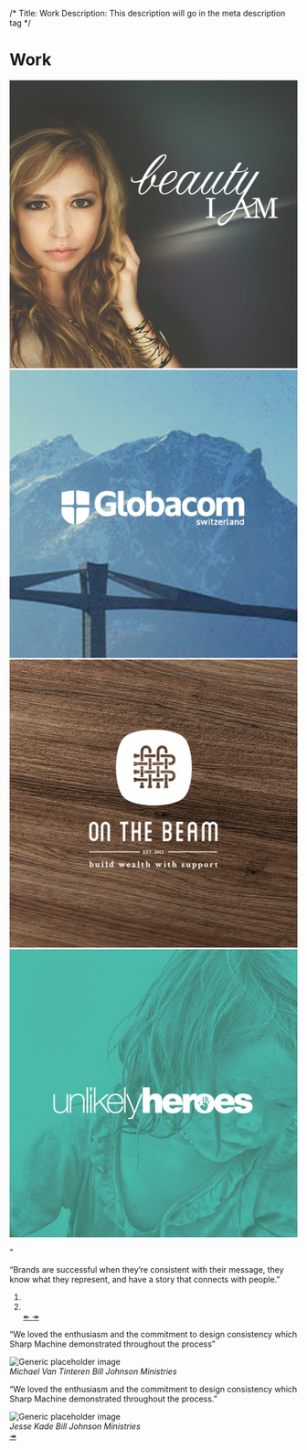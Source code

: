 /*
Title: Work
Description: This description will go in the meta description tag
*/

<div class="page-header">
	<h1 class="title text-center">Work</h1>
</div>

<section id="work">
	<div class="container">
		<div class="row">
			<div class="col-sm-6 col-md-3 work-piece">
				<a href="work/bia">
					<img src="themes/smm/img/bia-sm.jpg" class="img-responsive" alt="Beauty I Am">
				</a>
			</div>
			<div class="col-sm-6 col-md-3 work-piece">
				<a href="work/globacom">
					<img src="themes/smm/img/globacom-sm.jpg" class="img-responsive" alt="Globacom">
				</a>
			</div>
			<div class="col-sm-6 col-md-3 work-piece">
				<a href="work/otb">
					<img src="themes/smm/img/otb-sm.jpg" class="img-responsive" alt="On The Beam">
				</a>
			</div>
			<div class="col-sm-6 col-md-3 work-piece">
				<a href="work/piece">
					<img src="themes/smm/img/uh-sm.jpg" class="img-responsive" alt="Unlikely Heroes">
				</a>
			</div>
		</div>
	</div>
</section>

<!-- Belief #2 -->
<div class="well well-lg">
	<div class="diamond">
		<div class="diamond-border">
			<p>&#8220;</p>
		</div>
	</div>
	<div class="container">
		<p class="lead">&#8220;Brands are successful when they’re consistent with their message, they know what they represent, and have a story that connects with people.&#8221;</p>
		<div class="accent"></div>
	</div>
</div>

<section id="testimonies" class="bg-brand-red">
	<div class="container">
		<div id="client-testimonies" class="carousel slide" data-ride="carousel">
			<div class="row">
				<div class="col-sm-8 col-sm-offset-2 col-md-6 col-md-offset-3">
					<!-- Indicators -->
					<ol class="carousel-indicators">
						<li data-target="#client-testimonies" data-slide-to="0" class="active"></li>
						<li data-target="#client-testimonies" data-slide-to="1"></li>
						<a class="carousel-control left" href="#client-testimonies" data-slide="next">
							<span>&#8606;</span>
						</a>
						<a class="carousel-control right" href="#client-testimonies" data-slide="next">
							<span>&#8608;</span>
						</a>
					</ol>
					<!-- Wrapper for slides -->
					<div class="carousel-inner text-center">
						<div class="item active">
							<div class="row">
								<div class="col-sm-12">
									<p>&#8220;We loved the enthusiasm and the commitment to design consistency which Sharp Machine demonstrated throughout the process&#8221;</p>
								</div>
								<div class="col-sm-12">
									<div class="row">
										<div class="col-sm-2 col-sm-offset-5">
											<img src="../themes/smm/img/jonathan.jpg" class="img-responsive img-circle" alt="Generic placeholder image">
										</div>
									</div>
									<cite>Michael Van Tinteren <span class="cite-position">Bill Johnson Ministries</span></cite>
								</div>
							</div>
						</div>
						<div class="item">
							<div class="row">
								<div class="col-sm-12">
									<p>&#8220;We loved the enthusiasm and the commitment to design consistency which Sharp Machine demonstrated throughout the process.&#8221;</p>
								</div>
								<div class="col-sm-12">
									<div class="row">
										<div class="col-sm-2 col-sm-offset-5">
											<img src="../themes/smm/img/jonathan.jpg" class="img-responsive img-circle" alt="Generic placeholder image">
										</div>
									</div>
									<cite>Jesse Kade <span class="cite-position">Bill Johnson Ministries</span></cite>
								</div>
							</div>
						</div>
					</div>
				</div>
			</div>
			<!-- Controls -->
			<a class="carousel-control right hidden" href="#client-testimonies" data-slide="next">
				<span>&#8608;</span>
			</a>
		</div>
	</div>
</section>
